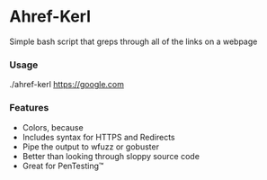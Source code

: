# Ahref-Kerl
Simple bash script that greps through all of the links on a webpage

### Usage
./ahref-kerl https://google.com

### Features
- Colors, because
- Includes syntax for HTTPS and Redirects
- Pipe the output to wfuzz or gobuster
- Better than looking through sloppy source code
- Great for PenTesting™

